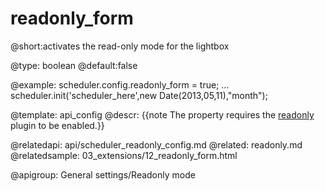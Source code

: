 readonly_form
=============
@short:activates the read-only mode for the lightbox
	

@type: boolean
@default:false

@example:
scheduler.config.readonly_form = true;
...
scheduler.init('scheduler_here',new Date(2013,05,11),"month");




@template:	api_config
@descr:
{{note The property requires the [readonly](extensions_list.md#readonly) plugin to be enabled.}}


@relatedapi:
	api/scheduler_readonly_config.md
@related:
	readonly.md
@relatedsample:
	03_extensions/12_readonly_form.html

@apigroup: General settings/Readonly mode	